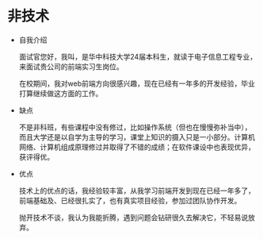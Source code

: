 # 非技术

- 自我介绍
  
  面试官您好，我叫，是华中科技大学24届本科生，就读于电子信息工程专业，来面试贵公司的前端实习生岗位。
  
  在校期间，我对web前端方向很感兴趣，现在已经有一年多的开发经验，毕业打算继续做这方面的工作。

- 缺点
  
  不是非科班，有些课程中没有修过，比如操作系统（但也在慢慢弥补当中），而且大学还是以自学为主导的学习，课堂上知识的摄入只是一小部分。计算机网络、计算机组成原理修过并取得了不错的成绩；在软件课设中也表现优异，获评得优。

- 优点
  
  技术上的优点的话，我经验较丰富，从我学习前端开发到现在已经一年多了，前端基础及、已经很扎实了，也有真实项目经验，参加过团队协作开发。
  
  抛开技术不谈，我认为我能折腾，遇到问题会钻研很久去解决它，不轻易说放弃。
